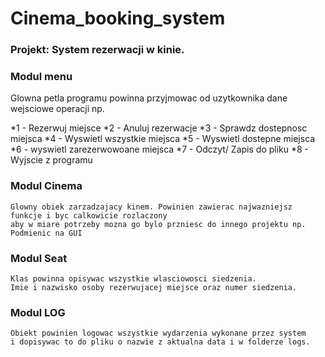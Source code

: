 # Cinema_booking_system

### Projekt: System rezerwacji w kinie.

### Modul menu

Glowna petla programu powinna przyjmowac od uzytkownika dane wejsciowe operacji np.

*1 - Rezerwuj miejsce
*2 - Anuluj rezerwacje
*3 - Sprawdz dostepnosc miejsca
*4 - Wyswietl wszystkie miejsca
*5 - Wyswietl dostepne miejsca
*6 - wyswietl zarezerwowoane miejsca
*7 - Odczyt/ Zapis do pliku
*8 - Wyjscie z programu

### Modul Cinema
    Glowny obiek zarzadzajacy kinem. Powinien zawierac najwazniejsz funkcje i byc calkowicie rozlaczony
    aby w miare potrzeby mozna go bylo przniesc do innego projektu np. Podmienic na GUI

### Modul Seat

    Klas powinna opisywac wszystkie wlasciowosci siedzenia.
    Imie i nazwisko osoby rezerwujacej miejsce oraz numer siedzenia.

### Modul LOG
    Obiekt powinien logowac wszystkie wydarzenia wykonane przez system
    i dopisywac to do pliku o nazwie z aktualna data i w folderze logs.
